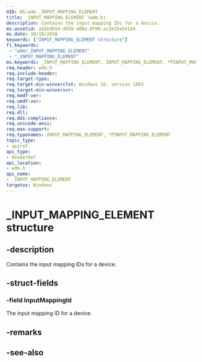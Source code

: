 ```yaml
---
UID: NS:wdm._INPUT_MAPPING_ELEMENT
title: _INPUT_MAPPING_ELEMENT (wdm.h)
description: Contains the input mapping IDs for a device.
ms.assetid: a1bbdb5d-d058-408a-8700-ac2e25a54144
ms.date: 10/19/2018
keywords: ["INPUT_MAPPING_ELEMENT structure"]
f1_keywords:
 - "wdm/_INPUT_MAPPING_ELEMENT"
 - "_INPUT_MAPPING_ELEMENT"
ms.keywords: _INPUT_MAPPING_ELEMENT, INPUT_MAPPING_ELEMENT, *PINPUT_MAPPING_ELEMENT, 
req.header: wdm.h
req.include-header:
req.target-type:
req.target-min-winverclnt: Windows 10, version 1803
req.target-min-winversvr:
req.kmdf-ver:
req.umdf-ver:
req.lib:
req.dll:
req.ddi-compliance:
req.unicode-ansi:
req.max-support:
req.typenames: INPUT_MAPPING_ELEMENT, *PINPUT_MAPPING_ELEMENT
topic_type: 
- apiref
api_type: 
- HeaderDef
api_location:
- wdm.h
api_name: 
- _INPUT_MAPPING_ELEMENT
targetos: Windows
---
```


# _INPUT_MAPPING_ELEMENT structure

## -description
Contains the input mapping IDs for a device.

## -struct-fields

### -field InputMappingId
The input mapping ID for a device. 

## -remarks

## -see-also
